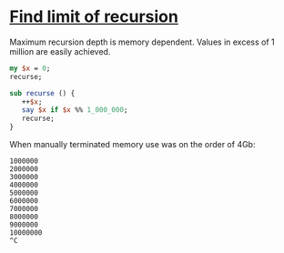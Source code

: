 [1]: https://rosettacode.org/wiki/Find_limit_of_recursion

# [Find limit of recursion][1]


Maximum recursion depth is memory dependent.  Values in excess of 1 million are easily achieved.

```perl
my $x = 0;
recurse;

sub recurse () {
   ++$x;
   say $x if $x %% 1_000_000;   
   recurse;
}
```


When manually terminated memory use was on the order of 4Gb:


```
1000000
2000000
3000000
4000000
5000000
6000000
7000000
8000000
9000000
10000000
^C
```

